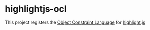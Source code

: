 # highlightjs-ocl

This project registers the [Object Constraint Language](https://www.omg.org/spec/OCL) for [highlight.js](https://github.com/highlightjs/highlight.js/)
